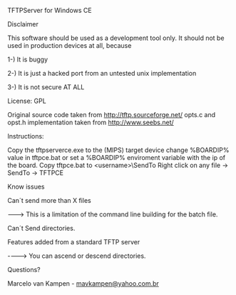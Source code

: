 TFTPServer for Windows CE

Disclaimer

This software should be used as a development tool only. It should not be used in production devices at all,
because

1-) It is buggy

2-) It is just a hacked port from an untested unix implementation

3-) It is not secure AT ALL

License: GPL

Original source code taken from http://tftp.sourceforge.net/
opts.c and opst.h implementation taken from http://www.seebs.net/

Instructions:

Copy the tftpserverce.exe to the (MIPS) target device
change %BOARDIP% value in tftpce.bat or set a %BOARDIP% enviroment variable with the ip of the board.
Copy tftpce.bat to <Documents and Settins>\<username>\SendTo
Right click on any file -> SendTo -> TFTPCE

Know issues

Can´t send more than X files 

 ---> This is a limitation of the command line building for the batch file.
 
Can´t Send directories.

Features added from a standard TFTP server

----> You can ascend or descend directories. 

Questions?

Marcelo van Kampen - mavkampen@yahoo.com.br
